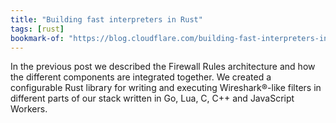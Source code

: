 ```yaml
---
title: "Building fast interpreters in Rust"
tags: [rust]
bookmark-of: "https://blog.cloudflare.com/building-fast-interpreters-in-rust"
---
```

In the previous post we described the Firewall Rules architecture and how the different components are integrated together. We created a configurable Rust library for writing and executing Wireshark®-like filters in different parts of our stack written in Go, Lua, C, C++ and JavaScript Workers.